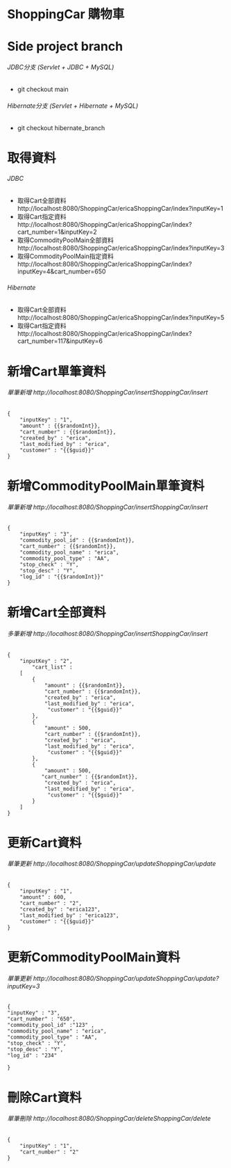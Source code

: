 # ShoppingCar 購物車

# Side project branch
###### JDBC分支 (Servlet + JDBC + MySQL)
* git checkout main

###### Hibernate分支 (Servlet + Hibernate + MySQL)
* git checkout hibernate_branch

# 取得資料
###### JDBC
* 取得Cart全部資料 http://localhost:8080/ShoppingCar/ericaShoppingCar/index?inputKey=1
* 取得Cart指定資料 http://localhost:8080/ShoppingCar/ericaShoppingCar/index?cart_number=1&inputKey=2
* 取得CommodityPoolMain全部資料 http://localhost:8080/ShoppingCar/ericaShoppingCar/index?inputKey=3
* 取得CommodityPoolMain指定資料 http://localhost:8080/ShoppingCar/ericaShoppingCar/index?inputKey=4&cart_number=650

###### Hibernate
* 取得Cart全部資料 http://localhost:8080/ShoppingCar/ericaShoppingCar/index?inputKey=5
* 取得Cart指定資料 http://localhost:8080/ShoppingCar/ericaShoppingCar/index?cart_number=117&inputKey=6

# 新增Cart單筆資料
###### 單筆新增 http://localhost:8080/ShoppingCar/insertShoppingCar/insert

	{
		"inputKey" : "1",
		"amount" : {{$randomInt}},
		"cart_number" : {{$randomInt}},
		"created_by" : "erica",
		"last_modified_by" : "erica",
		"customer" : "{{$guid}}"
	}
	
# 新增CommodityPoolMain單筆資料
###### 單筆新增	 http://localhost:8080/ShoppingCar/insertShoppingCar/insert

	{
	    "inputKey" : "3",
	    "commodity_pool_id" : {{$randomInt}},
	    "cart_number" : {{$randomInt}},
	    "commodity_pool_name" : "erica",
	    "commodity_pool_type" : "AA",
	    "stop_check" : "Y",
	    "stop_desc" : "Y",
	    "log_id" : "{{$randomInt}}"
	}
		
# 新增Cart全部資料
###### 多筆新增 http://localhost:8080/ShoppingCar/insertShoppingCar/insert
	
	{  
		"inputKey" : "2",
    		"cart_list" : 
    	[
	        { 
		        "amount" : {{$randomInt}},
		        "cart_number" : {{$randomInt}},
		        "created_by" : "erica",
		        "last_modified_by" : "erica",
		         "customer" : "{{$guid}}"
	        },
	        { 
		        "amount" : 500,
		        "cart_number" : {{$randomInt}},
		        "created_by" : "erica",
		        "last_modified_by" : "erica",
		         "customer" : "{{$guid}}"
	        },
	        { 
		        "amount" : 500,
		       "cart_number" : {{$randomInt}},
		        "created_by" : "erica",
		        "last_modified_by" : "erica",
		         "customer" : "{{$guid}}"
	        }
	    ]
	}
	
# 更新Cart資料
###### 單筆更新 http://localhost:8080/ShoppingCar/updateShoppingCar/update
	{
	    "inputKey" : "1",
	    "amount" : 600,
	    "cart_number" : "2",
	    "created_by" : "erica123",
	    "last_modified_by" : "erica123",
	    "customer" : "{{$guid}}"
	}

# 更新CommodityPoolMain資料
###### 單筆更新 http://localhost:8080/ShoppingCar/updateShoppingCar/update?inputKey=3
	{
    "inputKey" : "3",
    "cart_number" : "650",
    "commodity_pool_id" :"123" ,
    "commodity_pool_name" : "erica",
    "commodity_pool_type" : "AA",
    "stop_check" : "Y",
    "stop_desc" : "Y",
    "log_id" : "234"

    }

# 刪除Cart資料
###### 單筆刪除 http://localhost:8080/ShoppingCar/deleteShoppingCar/delete
	{
	    "inputKey" : "1",
	    "cart_number" : "2"
	}
	
	
